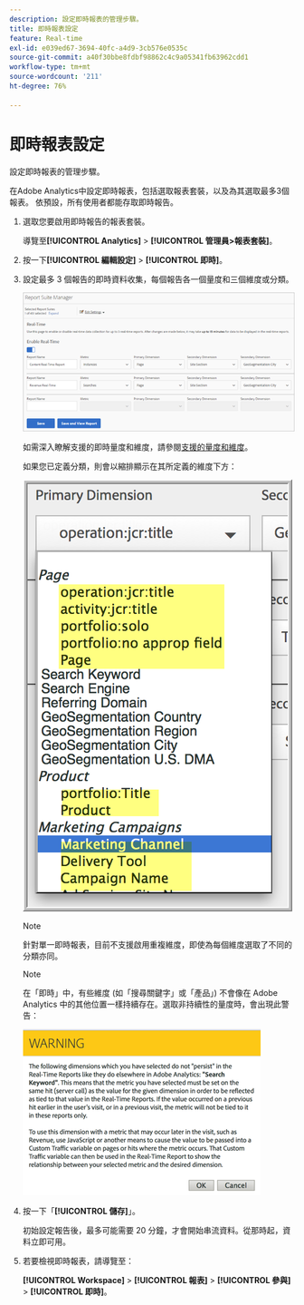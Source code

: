 ```yaml
---
description: 設定即時報表的管理步驟。
title: 即時報表設定
feature: Real-time
exl-id: e039ed67-3694-40fc-a4d9-3cb576e0535c
source-git-commit: a40f30bbe8fdbf98862c4c9a05341fb63962cdd1
workflow-type: tm+mt
source-wordcount: '211'
ht-degree: 76%

---
```


# 即時報表設定

設定即時報表的管理步驟。

在Adobe Analytics中設定即時報表，包括選取報表套裝，以及為其選取最多3個報表。 依預設，所有使用者都能存取即時報告。

1. 選取您要啟用即時報告的報表套裝。

   導覽至&#x200B;**[!UICONTROL Analytics]** > **[!UICONTROL 管理員>報表套裝]**。

1. 按一下&#x200B;**[!UICONTROL 編輯設定]** > **[!UICONTROL 即時]**。

1. 設定最多 3 個報告的即時資料收集，每個報告各一個量度和三個維度或分類。

   ![](/help/admin/admin/c-manage-report-suites/c-edit-report-suites/realtime/assets/real_time_admin.png)

   如需深入瞭解支援的即時量度和維度，請參閱[支援的量度和維度](/help/admin/admin/c-manage-report-suites/c-edit-report-suites/realtime/realtime-metrics.md)。

   如果您已定義分類，則會以縮排顯示在其所定義的維度下方：

   ![](/help/admin/admin/c-manage-report-suites/c-edit-report-suites/realtime/assets/classifications.png)

   >[!NOTE]
   >
   >針對單一即時報表，目前不支援啟用重複維度，即使為每個維度選取了不同的分類亦同。

   >[!NOTE]
   >
   >在「即時」中，有些維度 (如「搜尋關鍵字」或「產品」) 不會像在 Adobe Analytics 中的其他位置一樣持續存在。選取非持續性的量度時，會出現此警告：

   ![](/help/admin/admin/c-manage-report-suites/c-edit-report-suites/realtime/assets/warning_dimensions.png)

1. 按一下「**[!UICONTROL 儲存]**」。

   初始設定報告後，最多可能需要 20 分鐘，才會開始串流資料。從那時起，資料立即可用。

1. 若要檢視即時報表，請導覽至：

   **[!UICONTROL Workspace]** > **[!UICONTROL 報表]** > **[!UICONTROL 參與]** > **[!UICONTROL 即時]**。

